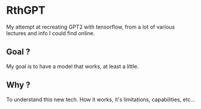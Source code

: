 # RthGPT
My attempt at recreating GPT2 with tensorflow, from a lot of various lectures and info I could find online.

## Goal ?
My goal is to have a model that works, at least a little.

## Why ?
To understand this new tech. How it works, it's limitations, capabilities, etc...